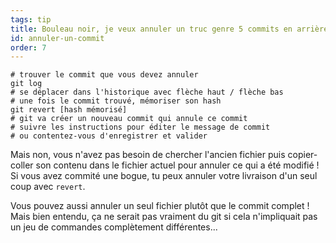```yaml
---
tags: tip
title: Bouleau noir, je veux annuler un truc genre 5 commits en arrière&nbsp;!
id: annuler-un-commit
order: 7
---
```


```git
# trouver le commit que vous devez annuler
git log
# se déplacer dans l'historique avec flèche haut / flèche bas
# une fois le commit trouvé, mémoriser son hash
git revert [hash mémorisé]
# git va créer un nouveau commit qui annule ce commit
# suivre les instructions pour éditer le message de commit
# ou contentez-vous d'enregistrer et valider
```

Mais non, vous n'avez pas besoin de chercher l'ancien fichier puis
copier-coller son contenu dans le fichier actuel pour annuler ce qui a
été modifié&nbsp;! Si vous avez commité une bogue, tu peux annuler votre
livraison d'un seul coup avec `revert`.

Vous pouvez aussi annuler un seul fichier plutôt que le commit
complet&nbsp;! Mais bien entendu, ça ne serait pas vraiment du git si
cela n'impliquait pas un jeu de commandes complètement différentes...
